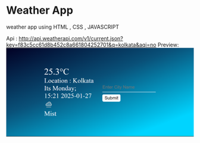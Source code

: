 
# Weather App


weather app using HTML , CSS , JAVASCRIPT

Api : http://api.weatherapi.com/v1/current.json?key=f83c5cc61d8b452c8a661804252701&q=kolkata&aqi=no
Preview:
<img src="./assets/weather_demo.png" alt="">